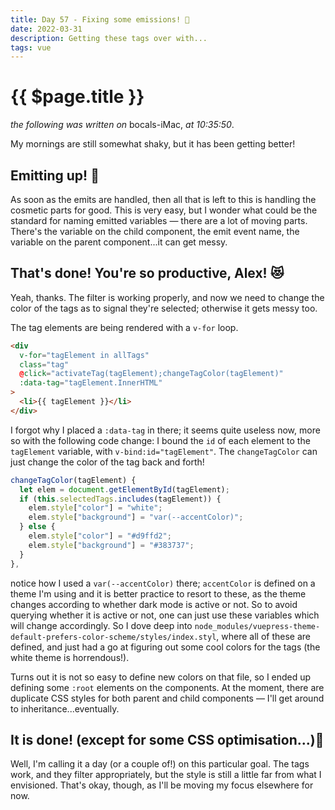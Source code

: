 ```yaml
---
title: Day 57 - Fixing some emissions! 📡
date: 2022-03-31
description: Getting these tags over with... 
tags: vue
---
```


# {{ $page.title }}

*the following was written on* bocals-iMac, *at 10:35:50*.

My mornings are still somewhat shaky, but it has been getting better!

## Emitting up! 🚀

As soon as the emits are handled, then all that is left to this is handling the cosmetic parts for good. This is very easy, but I wonder what could be the standard for naming emitted variables — there are a lot of moving parts. There's the variable on the child component, the emit event name, the variable on the parent component...it can get messy.

## That's done! You're so productive, Alex! 😻

Yeah, thanks. The filter is working properly, and now we need to change the color of the tags as to signal they're selected; otherwise it gets messy too.

The tag elements are being rendered with a `v-for` loop.

```html
<div
  v-for="tagElement in allTags"
  class="tag"
  @click="activateTag(tagElement);changeTagColor(tagElement)"
  :data-tag="tagElement.InnerHTML"
>
  <li>{{ tagElement }}</li>
</div>
```

I forgot why I placed a `:data-tag` in there; it seems quite useless now, more so with the following code change: I bound the `id` of each element to the `tagElement` variable, with `v-bind:id="tagElement"`. The `changeTagColor` can just change the color of the tag back and forth!

```js
changeTagColor(tagElement) {
  let elem = document.getElementById(tagElement);
  if (this.selectedTags.includes(tagElement)) {
	elem.style["color"] = "white";
	elem.style["background"] = "var(--accentColor)";
  } else {
	elem.style["color"] = "#d9ffd2";
	elem.style["background"] = "#383737";
  }
},
```

notice how I used a `var(--accentColor)` there; `accentColor` is defined on a theme I'm using and it is better practice to resort to these, as the theme changes according to whether dark mode is active or not. So to avoid querying whether it is active or not, one can just use these variables which will change accordingly. So I dove deep into `node_modules/vuepress-theme-default-prefers-color-scheme/styles/index.styl`, where all of these are defined, and just had a go at figuring out some cool colors for the tags (the white theme is horrendous!).

Turns out it is not so easy to define new colors on that file, so I ended up defining some `:root` elements on the components. At the moment, there are duplicate CSS styles for both parent and child components — I'll get around to inheritance...eventually.

## It is done! (except for some CSS optimisation...)🥳

Well, I'm calling it a day (or a couple of!) on this particular goal. The tags work, and they filter appropriately, but the style is still a little far from what I envisioned. That's okay, though, as I'll be moving my focus elsewhere for now.

<FetchComments :title=$frontmatter.title />
<PostComments :title=$frontmatter.title />

